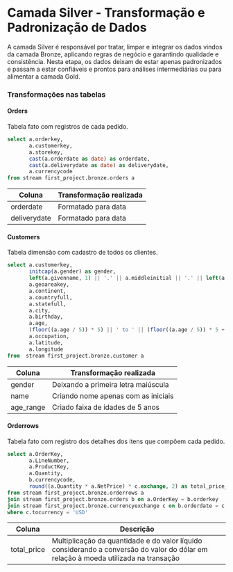 # Camada Silver - Transformação e Padronização de Dados
A camada Silver é responsável por tratar, limpar e integrar os dados vindos da camada Bronze, aplicando regras de negócio e garantindo qualidade e consistência.
Nesta etapa, os dados deixam de estar apenas padronizados e passam a estar confiáveis e prontos para análises intermediárias ou para alimentar a camada Gold.

### Transformações nas tabelas
#### Orders
Tabela fato com registros de cada pedido.

```sql
select a.orderkey,
       a.customerkey,
       a.storekey,
       cast(a.orderdate as date) as orderdate,
       cast(a.deliverydate as date) as deliverydate,
       a.currencycode
from stream first_project.bronze.orders a
```

| Coluna           | Transformação realizada                         |
|------------------|-------------------------------------------------|
| orderdate        | Formatado para data                             |
| deliverydate     | Formatado para data                             |

#### Customers
Tabela dimensão com cadastro de todos os clientes.

```sql
select a.customerkey,
       initcap(a.gender) as gender,
       left(a.givenname, 1) || '.' || a.middleinitial || '.' || left(a.surname, 1) as name,
       a.geoareakey,
       a.continent,
       a.countryfull,
       a.statefull,
       a.city,
       a.birthday,
       a.age,
       (floor((a.age / 5)) * 5) || ' to ' || (floor((a.age / 5)) * 5 + 4) as age_range,
       a.occupation,
       a.latitude,
       a.longitude
from  stream first_project.bronze.customer a
```

| Coluna           | Transformação realizada                         |
|------------------|-------------------------------------------------|
| gender           | Deixando a primeira letra maiúscula             |
| name             | Criando nome apenas com as iniciais             |
| age_range        | Criado faixa de idades de 5 anos                |

#### Orderrows
Tabela fato com registro dos detalhes dos itens que compõem cada pedido.

```sql
select a.OrderKey,
       a.LineNumber,
       a.ProductKey,
       a.Quantity,
       b.currencycode, 
       round((a.Quantity * a.NetPrice) * c.exchange, 2) as total_price_usd
from stream first_project.bronze.orderrows a
join stream first_project.bronze.orders b on a.OrderKey = b.orderkey
join stream first_project.bronze.currencyexchange c on b.orderdate = c.date and b.currencycode = c.fromcurrency
where c.tocurrency = 'USD'
```

| Coluna           | Descrição                                       |
|------------------|-------------------------------------------------|
| total_price      | Multiplicação da quantidade e do valor líquido considerando a conversão do valor do dólar em relação à moeda utilizada na transação  |


